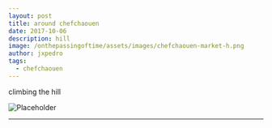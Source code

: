 ```yaml
---
layout: post
title: around chefchaouen
date: 2017-10-06
description: hill
image: /onthepassingoftime/assets/images/chefchaouen-market-h.png
author: jxpedro
tags: 
  - chefchaouen
---
```

<p >climbing the hill</p>

![Placeholder](/onthepassingoftime/assets/images/chefchaouen-market.jpg)

<p></p>

<hr/>